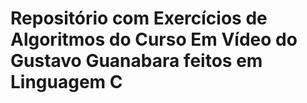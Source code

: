# Repositório com Exercícios de Algoritmos do Curso Em Vídeo do Gustavo Guanabara feitos em Linguagem C
